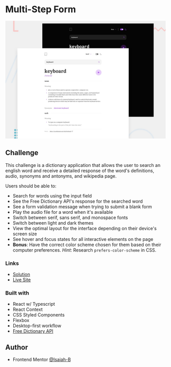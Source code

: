 
# Multi-Step Form

![](./preview.jpg)


## Challenge

This challenge is a dictionary application that allows the user to search an english word and
receive a detailed response of the word's definitions, audio, synonyms and antonyms, and wikipedia page.

Users should be able to:

- Search for words using the input field
- See the Free Dictionary API's response for the searched word
- See a form validation message when trying to submit a blank form
- Play the audio file for a word when it's available
- Switch between serif, sans serif, and monospace fonts
- Switch between light and dark themes
- View the optimal layout for the interface depending on their device's screen size
- See hover and focus states for all interactive elements on the page
- **Bonus**: Have the correct color scheme chosen for them based on their computer preferences. _Hint_: Research `prefers-color-scheme` in CSS.


### Links

- [Solution]()
- [Live Site]()

### Built with

- React w/ Typescript
- React Context
- CSS Styled Components
- Flexbox
- Desktop-first workflow
- [Free Dictionary API](https://dictionaryapi.dev/)

## Author

- Frontend Mentor [@Isaiah-B](https://www.frontendmentor.io/profile/Isaiah-B)
